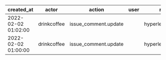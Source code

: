 |          created_at | actor       | action               | user | repo             |
| ------------------- | ----------- | -------------------- | ---- | ---------------- |
| 2022-02-02 01:02:00 | drinkcoffee | issue_comment.update |      | hyperledger/besu |
| 2022-02-02 01:00:00 | drinkcoffee | issue_comment.update |      | hyperledger/besu |
